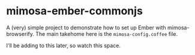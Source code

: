 mimosa-ember-commonjs
=========================

A (very) simple project to demonstrate how to set up Ember with mimosa-browserify. The main takehome here is the `mimosa-config.coffee` file.

I'll be adding to this later, so watch this space.
